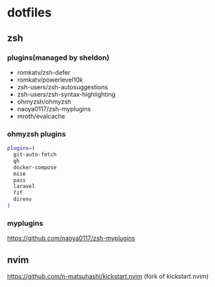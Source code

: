 # dotfiles

## zsh

### plugins(managed by sheldon)

- romkatv/zsh-defer
- romkatv/powerlevel10k
- zsh-users/zsh-autosuggestions
- zsh-users/zsh-syntax-highlighting
- ohmyzsh/ohmyzsh
- naoya0117/zsh-myplugins
- mroth/evalcache

### ohmyzsh plugins

```zsh
plugins=(
  git-auto-fetch
  gh
  docker-compose
  mise
  pass
  laravel
  fzf
  direnv
)
```

### myplugins

https://github.com/naoya0117/zsh-myplugins

## nvim

https://github.com/n-matsuhashi/kickstart.nvim (fork of kickstart.nvim)

